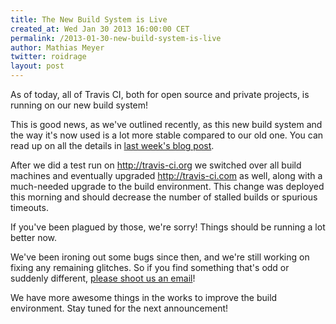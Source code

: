 ```yaml
---
title: The New Build System is Live
created_at: Wed Jan 30 2013 16:00:00 CET
permalink: /2013-01-30-new-build-system-is-live
author: Mathias Meyer
twitter: roidrage
layout: post
---
```

As of today, all of Travis CI, both for open source and private projects, is
running on our new build system!

This is good news, as we've outlined recently, as this new build system and the
way it's now used is a lot more stable compared to our old one. You can read up on
all the details in [last week's blog
post](http://about.travis-ci.org/blog/2013-01-25-the-worker-gets-a-revamp/).

After we did a test run on <http://travis-ci.org> we switched over all build
machines and eventually upgraded <http://travis-ci.com> as well, along with a
much-needed upgrade to the build environment. This change was deployed this
morning and should decrease the number of stalled builds or spurious timeouts.

If you've been plagued by those, we're sorry! Things should be running a lot
better now.

We've been ironing out some bugs since then, and we're still working on fixing
any remaining glitches. So if you find something that's odd or suddenly
different, [please shoot us an email](mailto:support@travis-ci.com)!

We have more awesome things in the works to improve the build environment. Stay
tuned for the next announcement!
